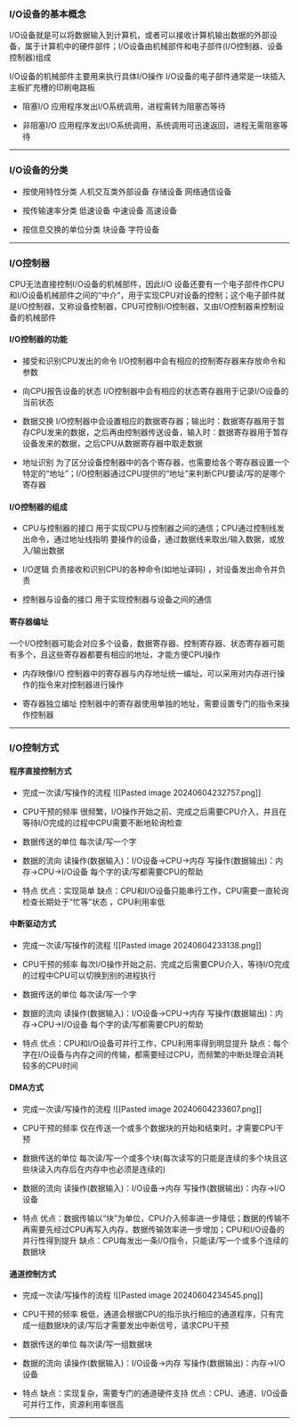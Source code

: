 
### I/O设备的基本概念

I/O设备就是可以将数据输入到计算机，或者可以接收计算机输出数据的外部设备，属于计算机中的硬件部件；I/O设备由机械部件和电子部件(I/O控制器、设备控制器)组成

I/O设备的机械部件主要用来执行具体I/O操作
I/O设备的电子部件通常是一块插入主板扩充槽的印刷电路板

- 阻塞I/O
应用程序发出I/O系统调用，进程需转为阻塞态等待

- 非阻塞I/O
应用程序发出I/O系统调用，系统调用可迅速返回，进程无需阻塞等待
***
### I/O设备的分类

- 按使用特性分类
人机交互类外部设备
存储设备
网络通信设备

- 按传输速率分类
低速设备
中速设备
高速设备

- 按信息交换的单位分类
块设备
字符设备
***
### I/O控制器

CPU无法直接控制I/O设备的机械部件，因此I/O
设备还要有一个电子部件作CPU和I/O设备机械部件之间的“中介”，用于实现CPU对设备的控制；这个电子部件就是I/O控制器，又称设备控制器，CPU可控制I/O控制器，又由I/O控制器来控制设备的机械部件
#### I/O控制器的功能

- 接受和识别CPU发出的命令
I/O控制器中会有相应的控制寄存器来存放命令和参数

- 向CPU报告设备的状态
I/O控制器中会有相应的状态寄存器用于记录I/O设备的当前状态

- 数据交换
I/O控制器中会设置相应的数据寄存器；输出时：数据寄存器用于暂存CPU发来的数据，之后再由控制器传送设备，输入时：数据寄存器用于暂存设备发来的数据，之后CPU从数据寄存器中取走数据

- 地址识别
为了区分设备控制器中的各个寄存器，也需要给各个寄存器设置一个特定的“地址”；I/O控制器通过CPU提供的“地址”来判断CPU要读/写的是哪个寄存器
#### I/O控制器的组成

- CPU与控制器的接口
用于实现CPU与控制器之间的通信；CPU通过控制线发出命令，通过地址线指明
要操作的设备，通过数据线来取出/输入数据，或放入/输出数据

- I/O逻辑
负责接收和识别CPU的各种命令(如地址译码) ，对设备发出命令并负责

- 控制器与设备的接口
用于实现控制器与设备之间的通信
#### 寄存器编址

一个I/O控制器可能会对应多个设备，数据寄存器、控制寄存器、状态寄存器可能有多个，且这些寄存器都要有相应的地址，才能方便CPU操作

- 内存映像I/O
控制器中的寄存器与内存地址统一编址，可以采用对内存进行操作的指令来对控制器进行操作

- 寄存器独立编址
控制器中的寄存器使用单独的地址，需要设置专门的指令来操作控制器
***
### I/O控制方式

#### 程序直接控制方式

- 完成一次读/写操作的流程
![[Pasted image 20240604232757.png]]

- CPU干预的频率
很频繁，I/O操作开始之前、完成之后需要CPU介入，并且在等待I/O完成的过程中CPU需要不断地轮询检查

- 数据传送的单位
每次读/写一个字

- 数据的流向
读操作(数据输入)：I/O设备->CPU->内存
写操作(数据输出)：内存->CPU->I/O设备
每个字的读/写都需要CPU的帮助

- 特点
优点：实现简单
缺点：CPU和I/O设备只能串行工作，CPU需要一直轮询检查长期处于“忙等”状态 ，CPU利用率低
#### 中断驱动方式

- 完成一次读/写操作的流程
![[Pasted image 20240604233138.png]]

- CPU干预的频率
每次I/O操作开始之前、完成之后需要CPU介入，等待I/O完成的过程中CPU可以切换到别的进程执行

- 数据传送的单位
每次读/写一个字

- 数据的流向
读操作(数据输入)：I/O设备->CPU->内存
写操作(数据输出)：内存->CPU->I/O设备
每个字的读/写都需要CPU的帮助

- 特点
优点：CPU和I/O设备可并行工作，CPU利用率得到明显提升
缺点：每个字在I/O设备与内存之间的传输，都需要经过CPU，而频繁的中断处理会消耗较多的CPU时间
#### DMA方式

- 完成一次读/写操作的流程
![[Pasted image 20240604233607.png]]

- CPU干预的频率
仅在传送一个或多个数据块的开始和结束时，才需要CPU干预

- 数据传送的单位
每次读/写一个或多个块(每次读写的只能是连续的多个块且这些块读入内存后在内存中也必须是连续的)

- 数据的流向
读操作(数据输入)：I/O设备->内存
写操作(数据输出)：内存->I/O设备

- 特点
优点：数据传输以“块”为单位，CPU介入频率进一步降低；数据的传输不再需要先经过CPU再写入内存，数据传输效率进一步增加；CPU和I/O设备的并行性得到提升
缺点：CPU每发出一条I/O指令，只能读/写一个或多个连续的数据块
#### 通道控制方式

- 完成一次读/写操作的流程
![[Pasted image 20240604234545.png]]

- CPU干预的频率
极低，通道会根据CPU的指示执行相应的通道程序，只有完成一组数据块的读/写后才需要发出中断信号，请求CPU干预

- 数据传送的单位
每次读/写一组数据块

- 数据的流向
读操作(数据输入)：I/O设备->内存
写操作(数据输出)：内存->I/O设备

- 特点
缺点：实现复杂，需要专门的通道硬件支持
优点：CPU、通道、I/O设备可并行工作，资源利用率很高
***
